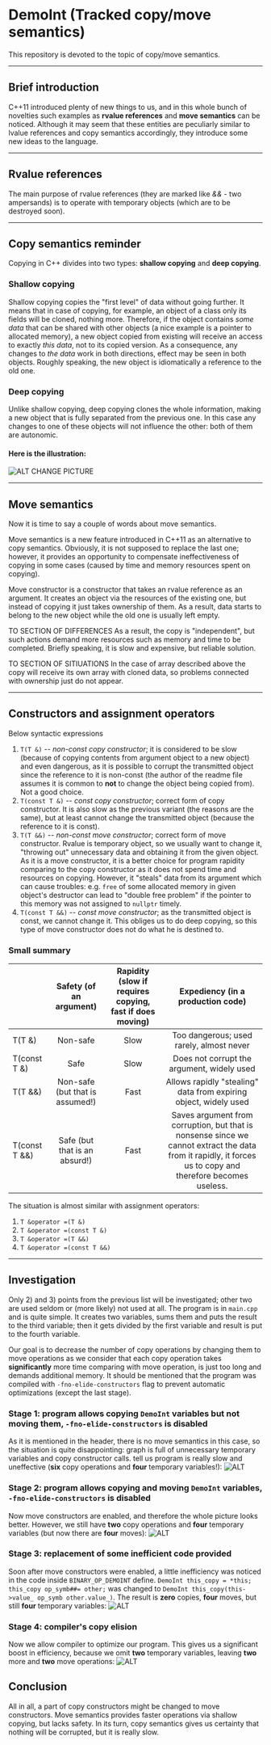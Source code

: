 # DemoInt (Tracked copy/move semantics)
This repository is devoted to the topic of copy/move semantics.

***
## Brief introduction
C++11 introduced plenty of new things to us, and in this whole bunch of novelties such examples
as __rvalue references__ and __move semantics__ can be noticed. Although it may seem
that these entities are peculiarly similar to lvalue references and copy semantics
accordingly, they introduce some new ideas to the language.

***
## Rvalue references
The main purpose of rvalue references (they are marked like *&&* - two ampersands) 
is to operate with temporary objects (which are to be destroyed soon).

***
## Copy semantics reminder
Copying in C++ divides into two types: __shallow copying__ and __deep copying__.

### Shallow copying
Shallow copying copies the "first level" of data without going further. It means that
in case of copying, for example, an object of a class only its fields will be cloned, nothing more.
Therefore, if the object contains _some data_ that can be shared with other objects (a nice example is
a pointer to allocated memory), a new object copied from existing will receive an access to exactly
_this data_, not to its copied version. As a consequence, any changes to _the data_ work in both
directions, effect may be seen in both objects. Roughly speaking, the new object is idiomatically a
reference to the old one.

### Deep copying
Unlike shallow copying, deep copying clones the whole information, making a new object that is
fully separated from the previous one. In this case any changes to one of these objects will not
influence the other: both of them are autonomic.

#### Here is the illustration:
![ALT](pictures/shallow_and_deep_copy.png) CHANGE PICTURE

***
## Move semantics
Now it is time to say a couple of words about move semantics.

Move semantics is a new feature introduced in C++11 as an alternative to copy semantics. Obviously,
it is not supposed to replace the last one; however, it provides an opportunity to compensate 
ineffectiveness of copying in some cases (caused by time and memory resources spent on copying).

Move constructor is a constructor that takes an rvalue reference as an argument. It creates an object
via the resources of the existing one, but instead of copying it just takes ownership of them. As a result,
data starts to belong to the new object while the old one is usually left empty. 



TO SECTION OF DIFFERENCES
As a result, the copy is "independent",
but such actions demand more resources such as memory and time to be completed. Briefly speaking, it is 
slow and expensive, but reliable solution. 

TO SECTION OF SITIUATIONS
In the case of array described above the copy will receive its
own array with cloned data, so problems connected with ownership just do not appear.



***
## Constructors and assignment operators
Below syntactic expressions 
1) `T(T &)` -- _non-const copy constructor_; it is considered to be slow (because of copying contents
from argument object to a new object) and even dangerous, as it is possible to corrupt the transmitted
object since the reference to it is non-const (the author of the readme file assumes it is common to
__not__ to change the object being copied from). Not a good choice.
2) `T(const T &)` -- _const copy constructor_; correct form of copy constructor. It is also slow as the
previous variant (the reasons are the same), but at least cannot change the transmitted object (because
the reference to it is const).
3) `T(T &&)` -- _non-const move constructor_; correct form of move constructor. Rvalue is temporary object,
so we usually want to change it, "throwing out" unnecessary data and obtaining it from the given object.
As it is a move constructor, it is a better choice for program rapidity comparing to the copy constructor
as it does not spend time and resources on copying. However, it "steals" data from its argument which can cause
troubles: e.g. `free` of some allocated memory in given object's destructor can lead to "double free problem" if
the pointer to this memory was not assigned to `nullptr` timely.
4) `T(const T &&)` -- _const move constructor_; as the transmitted object is const, we cannot change it.
This obliges us to do deep copying, so this type of move constructor does not do what he is destined to.

### Small summary
|               | Safety (of an argument)         | Rapidity (slow if requires copying, fast if does moving) |    Expediency (in a production code)       |
| :------------ | :-----------------------------: | :------------------------------------------------------: | :----------------------------------------: |
| T(T &)        |        Non-safe                 |                          Slow                            | Too dangerous; used rarely, almost never   |
| T(const T &)  |          Safe                   |                          Slow                            | Does not corrupt the argument, widely used |
| T(T &&)       | Non-safe (but that is assumed!) |                          Fast                            | Allows rapidly "stealing" data from expiring object, widely used |
| T(const T &&) | Safe (but that is an absurd!) |                     Fast                            | Saves argument from corruption, but that is nonsense since we cannot extract the data from it rapidly, it forces us to copy and therefore becomes useless.


The situation is almost similar with assignment operators:
1) `T &operator =(T &)`
2) `T &operator =(const T &)`
3) `T &operator =(T &&)`
4) `T &operator =(const T &&)`

***
## Investigation
Only 2) and 3) points from the previous list will be investigated; other two are used seldom or (more likely) 
not used at all. The program is in `main.cpp` and is quite simple. It creates two variables, sums them and puts 
the result to the third variable; then it gets divided by the first variable and result is put to the fourth variable.

Our goal is to decrease the number of copy operations by changing them to move operations as we consider that 
each copy operation takes __significantly__ more time comparing with move operation, is just too long and demands
additional memory.
It should be mentioned that the program was compiled with `-fno-elide-constructors` 
flag to prevent automatic optimizations (except the last stage).

### Stage 1: program allows copying `DemoInt` variables but not moving them, `-fno-elide-constructors` is disabled
As it is mentioned in the header, there is no move semantics in this case, so the situation is 
quite disappointing: graph is full of unnecessary temporary variables and copy constructor calls.
tell us program is 
really slow and uneffective (__six__ copy operations and __four__ temporary variables!): 
![ALT](pictures/only_copy_ctor.png)

### Stage 2: program allows copying and moving `DemoInt` variables, `-fno-elide-constructors` is disabled
Now move constructors are enabled, and therefore the whole picture looks better. However,
we still have __two__ copy operations and __four__ temporary variables (but now there are __four__ moves):
![ALT](pictures/copy_and_move_ctors.png)

### Stage 3: replacement of some inefficient code provided
Soon after move constructors were enabled, a little inefficiency was noticed in the code 
inside `BINARY_OP_DEMOINT` define.
`DemoInt this_copy = *this; this_copy op_symb##= other;` was changed to `DemoInt this_copy(this->value_ op_symb other.value_)`.
The result is __zero__ copies, __four__ moves, but still __four__ temporary variables:
![ALT](pictures/explicit_copy_removed.png)

### Stage 4: compiler's copy elision
Now we allow compiler to optimize our program. This gives us a significant boost in efficiency,
because we omit __two__ temporary variables, leaving __two__ more and __two__ move operations:
![ALT](pictures/copy_elision.png)

## Conclusion
All in all, a part of copy constructors might be changed to move constructors. Move semantics
provides faster operations via shallow copying, but lacks safety. In its turn, copy semantics
gives us certainty that nothing will be corrupted, but it is really slow.
